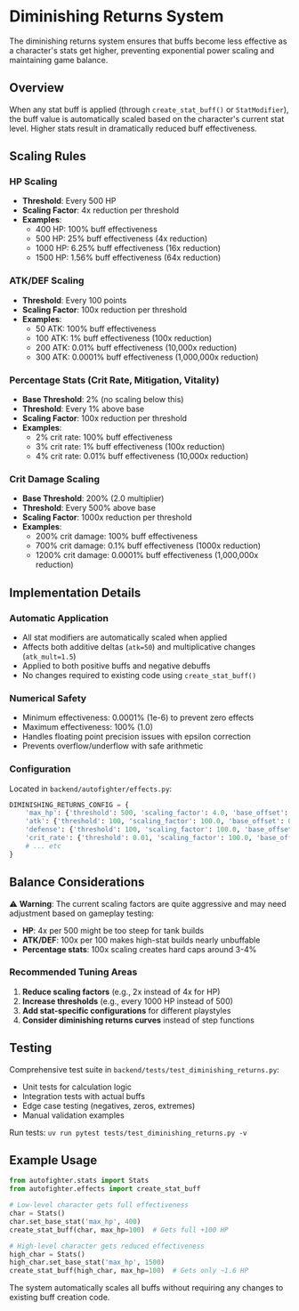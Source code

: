 # Diminishing Returns System

The diminishing returns system ensures that buffs become less effective as a character's stats get higher, preventing exponential power scaling and maintaining game balance.

## Overview

When any stat buff is applied (through `create_stat_buff()` or `StatModifier`), the buff value is automatically scaled based on the character's current stat level. Higher stats result in dramatically reduced buff effectiveness.

## Scaling Rules

### HP Scaling
- **Threshold**: Every 500 HP
- **Scaling Factor**: 4x reduction per threshold
- **Examples**:
  - 400 HP: 100% buff effectiveness  
  - 500 HP: 25% buff effectiveness (4x reduction)
  - 1000 HP: 6.25% buff effectiveness (16x reduction)
  - 1500 HP: 1.56% buff effectiveness (64x reduction)

### ATK/DEF Scaling
- **Threshold**: Every 100 points
- **Scaling Factor**: 100x reduction per threshold
- **Examples**:
  - 50 ATK: 100% buff effectiveness
  - 100 ATK: 1% buff effectiveness (100x reduction)
  - 200 ATK: 0.01% buff effectiveness (10,000x reduction)
  - 300 ATK: 0.0001% buff effectiveness (1,000,000x reduction)

### Percentage Stats (Crit Rate, Mitigation, Vitality)
- **Base Threshold**: 2% (no scaling below this)
- **Threshold**: Every 1% above base
- **Scaling Factor**: 100x reduction per threshold
- **Examples**:
  - 2% crit rate: 100% buff effectiveness
  - 3% crit rate: 1% buff effectiveness (100x reduction)
  - 4% crit rate: 0.01% buff effectiveness (10,000x reduction)

### Crit Damage Scaling
- **Base Threshold**: 200% (2.0 multiplier)
- **Threshold**: Every 500% above base
- **Scaling Factor**: 1000x reduction per threshold
- **Examples**:
  - 200% crit damage: 100% buff effectiveness
  - 700% crit damage: 0.1% buff effectiveness (1000x reduction)
  - 1200% crit damage: 0.0001% buff effectiveness (1,000,000x reduction)

## Implementation Details

### Automatic Application
- All stat modifiers are automatically scaled when applied
- Affects both additive deltas (`atk=50`) and multiplicative changes (`atk_mult=1.5`)
- Applied to both positive buffs and negative debuffs
- No changes required to existing code using `create_stat_buff()`

### Numerical Safety
- Minimum effectiveness: 0.0001% (1e-6) to prevent zero effects
- Maximum effectiveness: 100% (1.0) 
- Handles floating point precision issues with epsilon correction
- Prevents overflow/underflow with safe arithmetic

### Configuration
Located in `backend/autofighter/effects.py`:
```python
DIMINISHING_RETURNS_CONFIG = {
    'max_hp': {'threshold': 500, 'scaling_factor': 4.0, 'base_offset': 0},
    'atk': {'threshold': 100, 'scaling_factor': 100.0, 'base_offset': 0},
    'defense': {'threshold': 100, 'scaling_factor': 100.0, 'base_offset': 0},
    'crit_rate': {'threshold': 0.01, 'scaling_factor': 100.0, 'base_offset': 0.02},
    # ... etc
}
```

## Balance Considerations

⚠️ **Warning**: The current scaling factors are quite aggressive and may need adjustment based on gameplay testing:

- **HP**: 4x per 500 might be too steep for tank builds
- **ATK/DEF**: 100x per 100 makes high-stat builds nearly unbuffable
- **Percentage stats**: 100x scaling creates hard caps around 3-4%

### Recommended Tuning Areas
1. **Reduce scaling factors** (e.g., 2x instead of 4x for HP)
2. **Increase thresholds** (e.g., every 1000 HP instead of 500)
3. **Add stat-specific configurations** for different playstyles
4. **Consider diminishing returns curves** instead of step functions

## Testing

Comprehensive test suite in `backend/tests/test_diminishing_returns.py`:
- Unit tests for calculation logic
- Integration tests with actual buffs
- Edge case testing (negatives, zeros, extremes)
- Manual validation examples

Run tests: `uv run pytest tests/test_diminishing_returns.py -v`

## Example Usage

```python
from autofighter.stats import Stats
from autofighter.effects import create_stat_buff

# Low-level character gets full effectiveness
char = Stats()
char.set_base_stat('max_hp', 400)
create_stat_buff(char, max_hp=100)  # Gets full +100 HP

# High-level character gets reduced effectiveness  
high_char = Stats()
high_char.set_base_stat('max_hp', 1500) 
create_stat_buff(high_char, max_hp=100)  # Gets only ~1.6 HP
```

The system automatically scales all buffs without requiring any changes to existing buff creation code.